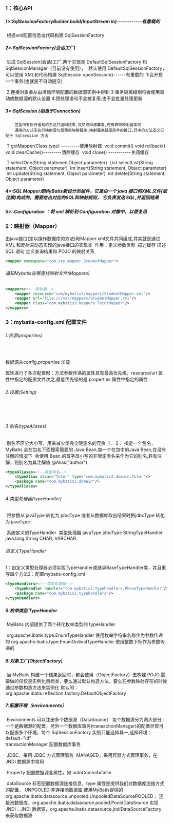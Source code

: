 ### 1：核心API

##### 1>:SqlSessionFactoryBuilder.build(InputStream in)------------有重载的

​		根据xml配置信息或代码构建 SqlSessionFactory

##### 	2>:SqlSessionFactory(会话工厂)

​	 生成 SqlSession(会话)工厂,两个实现类 DefaultSqlSessionFactory 和SqlSessionManager（目前没有使用），
​	 默认使用 DefaultSqlSessionFactory，可以使用 XML和代码构建
   SqlSession openSession()------有重载的
​		1:会开启一个事务(也就是不自动提交)

​		2:连接对象会从由活动环境配置的数据源实例中得到
​    		3:事务隔离级别将会使用驱动或数据源的默认设置
​    		4:预处理语句不会被复用,也不会批量处理更新

#####  	3>:SqlSession (相当于Connection)

 		包含所有执行语句的方法并返回结果,提交或回滚事务,还有获取映射器实例
		通用的方式来执行映射语句是使用映射器类,映射器类就是简单的接口,其中的方法定义匹配于 SqlSession 方法

​	<T> T getMapper(Class<T> type)   ---------使用映射器
​	void commit()
​	void rollback()	
​	void clearCache()---------清除缓存
​	void close()   -----------关闭缓存

​	<T> T selectOne(String statemen,Object parameter)
​	<E> List<E> selectList(String statement, Object parameter)
​	int insert(String statement, Object parameter)
​	int update(String statement, Object parameter)
​	int delete(String statement, Object parameter)

##### 4>:SQL Mapper是MyBatis新设计的组件，它是由一个 java 接口和XML文件(或注解)构成的，需要给出对应的SQL和映射规则，			它负责发送 SQL,并返回结果

##### 5>:.Configuration ：将 xml 解析到 Configuration 对像中，以便复用

### 2：映射器（Mapper）

​      由java接口(定以操作数据库的方法)和Mapper.xml文件共同组成,其实就是通过 XML 和反射来动态实现的java接口的实现类
​	作用：定义参数类型
​		  描述缓存
​		  描述 SQL 语句
 		  定义查询结果和 POJO 的映射关系

```xml
<mapper namespace="com.xzy.mapper.StudentMapper">
```



###### 通知Mybatis在哪里找映射文件(Mappers)

```xml
<mappers><!--映射器-->
	<mapper resource="com/mybatis3/mappers/StudentMapper.xml"/>
	<mapper url="file:///var/mappers/StudentMapper.xml"/>
	<mapper class="com.mybatis3.mappers.TutorMapper"/>
</mappers>
```

### 3：mybatis-config.xml 配置文件

###### 1:资源(properties) 

​	<properties resource="资源文件路径">
​		<property name="name" value="${name}"/>
​	</properties>

  数据源从config.propertise 加载
	<dataSource type="POOLED">
		<property name="url" value="${jdbc.url}"/>
	</dataSource>

属性进行了多次配置时：方法参数传递的属性具有最高优先级，resource/url 属性中指定的配置文件次之,最低优先级的是
		      properties 属性中指定的属性

###### 2:设置(Setting)

​	<settings>
​		
​	</settings>

###### 3:别名(typeAliases)

​	别名不区分大小写，用来减少类完全限定名的冗余
​	1： <typeAlias alias="Author" type="com.xzy.main.Author"/>
​	2： <package name="domain.blog"/>
​		指定一个包名，MyBatis 会在包名下面搜索需要的 Java Bean,每一个在包中的Java Bean,在没有注解的情况下
​		会使用 Bean 的首字母小写的非限定类名来作为它的别名,若有注解，则别名为其注解值 @Alias("author")

```xml
<typeAliases><!--类型命名-->
	<typeAlias alias="Tutor" type="com.mybatis3.domain.Tutor"/>
	<package name="com.mybatis3.domain"/>
</typeAliases>
```

###### 4:类型处理器(typeHandler) 

​	将参数从 javaType 转化为 jdbcType 或者从数据库取出结果时把jdbcType 转化为 javaType

​      系统定义的TypeHandler 
​	类型处理器		javaType		jdbcType
​	StringTypeHandler	java.lang.String 	CHAR, VARCHAR

######   自定义TypeHandler

​	1：自定义类型处理器必须实现TypeHandler或继承BaseTypeHandler类，并且重写四个方法
​	2：配置mybatis-config.xml

```xml
<typeHandlers><!--类型处理器-->
	<typeHandler handler="com.mybatis3.typehandlers.PhoneTypeHandler"/>
	<package name="com.mybatis3.typehandlers"/>
</typeHandlers>
```

##### 5:枚举类型 TypeHandler

​	MyBatis 内部提供了两个转化枚举类型的 typeHandler

​		org.apache.ibatis.type.EnumTypeHandler
​				使用枚举字符串名称作为参数传递的
​         	org.apache.ibatis.type.EnumOrdinalTypeHandler
​				使用整数下标作为参数传递的

##### 6:对象工厂(ObjectFactory)

​	当 MyBatis 构建一个结果返回时，都会使用（ObjectFactory）去构建 POJO,需要做的仅仅是实例化目标类，要么通过默认构造方法，要么在参数映射存在的时候通过参数构造方法来实例化
默认的：org.apache.ibatis.reflection.factory.DefaultObjectFactory

##### 7:配置环境（environments）

​	Environments 可以注册多个数据源（DataSource）
​	每个数据源分为两大部分：一个是数据源的配置，另外一个数据库事务(transactionManager)的配置 
​	尽管可以配置多个环境，每个 SqlSessionFactory 实例只能选择其一,选择环境：default="id"
​	
​	transactionManager 配置数据库事务

​	JDBC，采用 JDBC 方式管理事务
​	MANAGED，采用容器方式管理事务，在 JNDI 数据源中常用

​	Property 配置数据源各属性，如 autoCommit=false

​	dataSource 标签配置数据源连接信息，type 属性是提供我们对数据库连接方式的配置，
​	UNPOOLED:非连接池数据库,使用MyBatis提供的org.apache.ibatis.datasource.unpooled.UnpooledDataSource
​	POOLED： 连接池数据库，org.apache.ibatis.datasource.pooled.PooldDataSource 实现
​	JNDI：JNDI 数据源，org.apache.ibatis.datasource.jndiDataSourceFactory 来获取数据源










